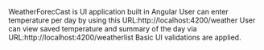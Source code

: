 WeatherForecCast is UI application built in Angular 
User can enter temperature per day by using this URL:http://localhost:4200/weather
User can view saved temperature and summary of the day via URL:http://localhost:4200/weatherlist
Basic UI validations are applied.
